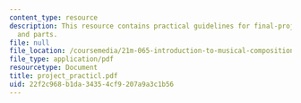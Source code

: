 ```yaml
---
content_type: resource
description: This resource contains practical guidelines for final-project scores
  and parts.
file: null
file_location: /coursemedia/21m-065-introduction-to-musical-composition-fall-2005/22f2c968b1da34354cf9207a9a3c1b56_project_practicl.pdf
file_type: application/pdf
resourcetype: Document
title: project_practicl.pdf
uid: 22f2c968-b1da-3435-4cf9-207a9a3c1b56
---
```

